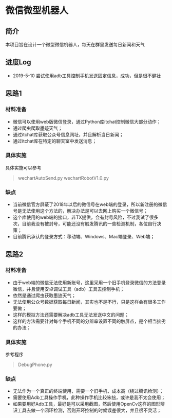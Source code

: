 # 微信微型机器人
## 简介
本项目旨在设计一个微型微信机器人，每天在群里发送每日新闻和天气

## 进度Log
* 2019-5-10
尝试使用adb工具控制手机发送固定信息，成功，但是很不健壮

## 思路1
### 材料准备
* 微信可以使用web版微信登录，通过Python库itchat控制微信大部分动作；
* 通过爬虫爬取墨迹天气；
* 通过itchat库获取公众号信息网址，并且解析当日新闻；
* 通过itchat库在特定的聊天室中发送消息；

### 具体实施
具体实施可以参考
> wechartAutoSend.py
> wechartRobotV1.0.py

### 缺点
* 当前微信官方屏蔽了2018年以后的微信号在web端的登录，所以新注册的微信号是无法使用这个方法的，解决办法是可以去网上购买一个微信号；
* 这个库使用的web端的接口，非TX提供，会有封号风险，不过我试了很多次，目前我没有被封号，可能还没有触发腾讯的一些检测机制，各位自行决策；
* 目前腾讯承认的登录方式：移动端、Windows、Mac端登录、Web端；


## 思路2
### 材料准备
* 由于web端的微信无法使用新账号，这里采用一个旧手机登录微信的方法登录微信，并且使用安卓调试工具（adb）工具去控制手机；
* 依然是通过爬虫获取墨迹天气；
* 无法使用公众号数据获取每日新闻，其实也不是不行，只是这样会有很多工作要做；
* 这样的模拟方法还需要解决adb工具无法发送中文的问题；
* 这样的方法需要针对每个手机不同的分辨率设置不同的触屏点，是个相当拙劣的办法；

### 具体实施
参考程序
> DebugPhone.py

### 缺点
* 无法作为一个真正的终端使用，需要一个旧手机，成本高（绕过腾讯检测）；
* 需要使用Adb工具操作手机，此种操作手机比较笨拙，或许是我不太会使用；
* 如果要用好Adb工具，最好是可以采用截图，然后使用OpenCv这样的图形辨识工具去做一个闭环检测，否则开环控制的时候误差很大，并且很不灵活；

